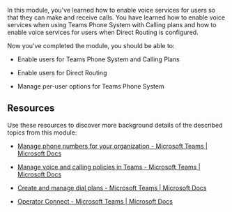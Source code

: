 In this module, you've learned how to enable voice services for users so that they can make and receive calls. You have learned how to enable voice services when using Teams Phone System with Calling plans and how to enable voice services for users when Direct Routing is configured.

Now you've completed the module, you should be able to:

- Enable users for Teams Phone System and Calling Plans

- Enable users for Direct Routing

- Manage per-user options for Teams Phone System

## Resources

Use these resources to discover more background details of the described topics from this module:

- [Manage phone numbers for your organization - Microsoft Teams | Microsoft Docs](/microsoftteams/manage-phone-numbers-for-your-organization/manage-phone-numbers-for-your-organization)

- [Manage voice and calling policies in Teams - Microsoft Teams | Microsoft Docs](/microsoftteams/voice-and-calling-policies)

- [Create and manage dial plans - Microsoft Teams | Microsoft Docs](/microsoftteams/create-and-manage-dial-plans)

- [Operator Connect - Microsoft Teams | Microsoft Docs](/microsoftteams/operator-connect-plan)

